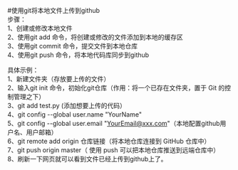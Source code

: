 #使用git将本地文件上传到github<br>
步骤：<br>
    1、创建或修改本地文件<br>
    2、使用git add 命令，将创建或修改的文件添加到本地的缓存区<br>
    3、使用git commit 命令，提交文件到本地仓库<br>
    4、使用git push 命令，将本地代码库同步到github<br>
    

具体示例：<br>
        1、新建文件夹（存放要上传的文件）<br>
        2、输入git init 命令，初始化git仓库（作用：将一个已存在文件夹，置于 Git 的控制管理之下）<br>
        3、git add test.py (添加想要上传的代码）<br>
        4、git config --global user.name "YourName"<br>
        5、git config --global user.email "YourEmail@xxx.com"（本地配置github用户名、用户邮箱）<br>
        6、git remote add origin 仓库链接（将本地仓库连接到 GitHub 仓库中）<br>
        7、git push origin master（ 使用 push 可以把本地仓库推送到远端仓库中）<br>
        8、刷新一下网页就可以看到文件已经上传到github上了。<br><br>
      
